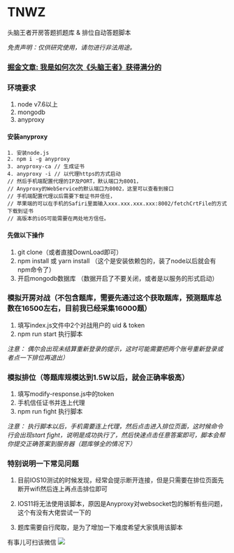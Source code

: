 # TNWZ
头脑王者开房答题抓题库 & 排位自动答题脚本

*免责声明：仅供研究使用，请勿进行非法用途。*

### [掘金文章: 我是如何次次《头脑王者》获得满分的](https://juejin.im/post/5a5b4097518825734d149423)

### 环境要求
1. node v7.6以上
2. mongodb
3. anyproxy

#### 安装anyproxy
```
1. 安装node.js
2. npm i -g anyproxy
3. anyproxy-ca // 生成证书
4. anyproxy -i // 以代理https的方式启动
// 然后手机端配置代理的IP及PORT，默认端口为8001，
// Anyproxy的WebService的默认端口为8002，这里可以查看到接口
// 手机端配置代理以后需要下载证书并信任，
// 苹果端的可以在手机的Safiri里面输入xxx.xxx.xxx.xxx:8002/fetchCrtFile的方式下载到证书
// 高版本的iOS可能需要在两处地方信任。
```
#### 先做以下操作
1. git clone（或者直接DownLoad即可）
2. npm install 或 yarn install （这个是安装依赖包的，装了node以后就会有npm命令了）
3. 开启mongodb数据库 （数据开启了不要关闭，或者是以服务的形式启动）

### 模拟开房对战（不包含题库，需要先通过这个获取题库，预测题库总数在16500左右，目前我已经采集16000题）
1. 填写index.js文件中2个对战用户的 uid & token
2. npm run start 执行脚本

*注意： 偶尔会出现未结算重新登录的提示，这时可能需要把两个账号重新登录或者点一下排位再退出）*

### 模拟排位（等题库规模达到1.5W以后，就会正确率极高）
1. 填写modify-response.js中的token
2. 手机信任证书并连上代理
3. npm run fight 执行脚本

*注意： 执行脚本以后，手机需要连上代理，然后点击进入排位页面，这时候命令行会出现start fight，说明是成功执行了，然后快速点击任意答案即可，脚本会帮你提交正确答案到服务器（题库够全的情况下）*

### 特别说明一下常见问题
1. 目前IOS10测试的时候发现，经常会提示断开连接，但是只需要在排位页面先断开wifi然后连上再点击排位即可

2. IOS11将无法使用该脚本，原因是Anyproxy对websocket包的解析有些问题，这个有没有大佬尝试一下的

3. 题库需要自行爬取，是为了增加一下难度希望大家慎用该脚本

有事儿可扫该微信
![](https://s1.ax1x.com/2018/01/17/pD1p36.jpg)
